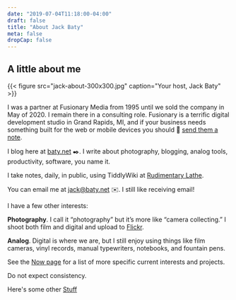 ```yaml
---
date: "2019-07-04T11:18:00-04:00"
draft: false
title: "About Jack Baty"
meta: false
dropCap: false
---
```



## A little about me

{{< figure src="jack-about-300x300.jpg" caption="Your host, Jack Baty" >}}

I was a partner at Fusionary Media from 1995 until we sold the company in May of 2020. I remain there in a consulting role. Fusionary is a terrific digital development studio in Grand Rapids, MI, and if your business needs something built for the web or mobile devices you should 💌 [send them a note](mailto:info@fusionary.com).

I blog here at [baty.net](/) ✒️. I write about photography, blogging, analog tools, productivity, software, you name it.

I take notes, daily, in public, using TiddlyWiki at [Rudimentary Lathe](https://rudimentarylathe.wiki).

You can email me at [jack@baty.net](mailto:jack@baty.net) ✉️. I still like receiving email!

I have a few other interests:

**Photography**. I call it “photography” but it’s more like “camera collecting.” I
shoot both film and digital and upload to [Flickr](https://flickr.com/photos/jbaty).

**Analog**. Digital is where we are, but I still enjoy using things like film
cameras, vinyl records, manual typewriters, notebooks, and fountain pens.

See the [Now page](/now) for a list of more specific current interests and projects.

Do not expect consistency.


Here's some other [Stuff](/stuff/)